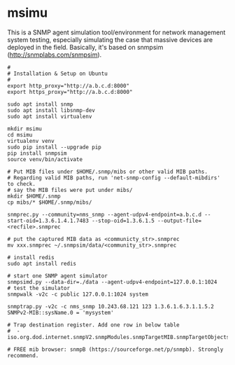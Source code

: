 # msimu
This is a SNMP agent simulation tool/environment for network management system testing, especially simulating the case that massive devices are deployed in the field. Basically, it's based on snmpsim (http://snmplabs.com/snmpsim).

```
#
# Installation & Setup on Ubuntu
#
export http_proxy="http://a.b.c.d:8000"
export https_proxy="http://a.b.c.d:8000"

sudo apt install snmp
sudo apt install libsnmp-dev
sudo apt install virtualenv

mkdir msimu
cd msimu
virtualenv venv
sudo pip install --upgrade pip
pip install snmpsim
source venv/bin/activate

# Put MIB files under $HOME/.snmp/mibs or other valid MIB paths.
# Regarding valid MIB paths, run 'net-snmp-config --default-mibdirs' to check.
# say the MIB files were put under mibs/
mkdir $HOME/.snmp
cp mibs/* $HOME/.snmp/mibs/

snmprec.py --community=nms_snmp --agent-udpv4-endpoint=a.b.c.d --start-oid=1.3.6.1.4.1.7483 --stop-oid=1.3.6.1.5 --output-file=<recfile>.snmprec

# put the captured MIB data as <communicty_str>.snmprec
mv xxx.snmprec ~/.snmpsim/data/<community_str>.snmprec

# install redis
sudo apt install redis

# start one SNMP agent simulator
snmpsimd.py --data-dir=./data --agent-udpv4-endpoint=127.0.0.1:1024
# test the simulator
snmpwalk -v2c -c public 127.0.0.1:1024 system

snmptrap.py -v2c -c nms_snmp 10.243.68.121 123 1.3.6.1.6.3.1.1.5.2 SNMPv2-MIB::sysName.0 = 'mysystem'

# Trap destination register. Add one row in below table
#  - iso.org.dod.internet.snmpV2.snmpModules.snmpTargetMIB.snmpTargetObjects.snmpTargetAddrTable

# FREE mib browser: snmpB (https://sourceforge.net/p/snmpb). Strongly recommend.
```
